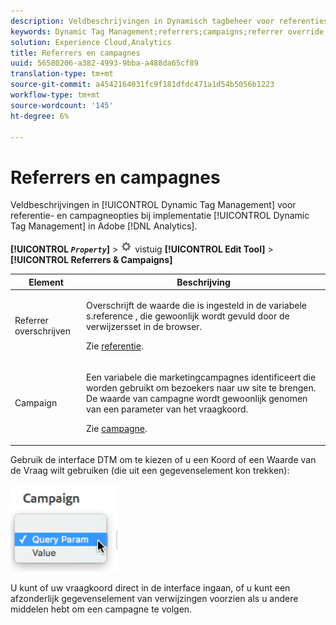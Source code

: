 ```yaml
---
description: Veldbeschrijvingen in Dynamisch tagbeheer voor referenties en campagneopties bij de implementatie van Dynamisch tagbeheer in Adobe Analytics.
keywords: Dynamic Tag Management;referrers;campaigns;referrer override;campaign variable;query param
solution: Experience Cloud,Analytics
title: Referrers en campagnes
uuid: 56580206-a382-4993-9bba-a488da65cf89
translation-type: tm+mt
source-git-commit: a4542164031fc9f181dfdc471a1d54b5056b1223
workflow-type: tm+mt
source-wordcount: '145'
ht-degree: 6%

---
```



# Referrers en campagnes

Veldbeschrijvingen in [!UICONTROL Dynamic Tag Management] voor referentie- en campagneopties bij implementatie [!UICONTROL Dynamic Tag Management] in Adobe [!DNL Analytics].

**[!UICONTROL  *`Property`*]** > ![Pictogram](assets/settings_gear.png) vistuig **[!UICONTROL Edit Tool]** > **[!UICONTROL Referrers & Campaigns]**

<table id="table_09AE3BFF0F12442F9C19CD96451F93E4">
 <thead>
  <tr>
   <th colname="col1" class="entry"> Element </th>
   <th colname="col2" class="entry"> Beschrijving </th>
  </tr>
 </thead>
 <tbody>
  <tr>
   <td colname="col1"> Referrer overschrijven </td>
   <td colname="col2"> <p>Overschrijft de waarde die is ingesteld in de variabele <span class="varname"> s.reference</span> , die gewoonlijk wordt gevuld door de verwijzersset in de browser. </p> <p>Zie <a href="../../../vars/page-vars/referrer.md">referentie</a>. </p> </td>
  </tr>
  <tr>
   <td colname="col1"> Campaign </td>
   <td colname="col2"> <p>Een variabele die marketingcampagnes identificeert die worden gebruikt om bezoekers naar uw site te brengen. De waarde van campagne wordt gewoonlijk genomen van een parameter van het vraagkoord. </p> <p>Zie <a href="../../../vars/page-vars/campaign.md">campagne</a>. </p> </td>
  </tr>
 </tbody>
</table>

Gebruik de interface DTM om te kiezen of u een Koord of een Waarde van de Vraag wilt gebruiken (die uit een gegevenselement kon trekken):

![Query-parameter](assets/dtm-queryparam.png)

U kunt of uw vraagkoord direct in de interface ingaan, of u kunt een afzonderlijk gegevenselement van verwijzingen voorzien als u andere middelen hebt om een campagne te volgen.
